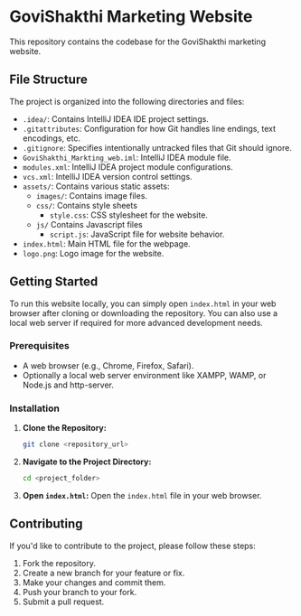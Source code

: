 # GoviShakthi Marketing Website

This repository contains the codebase for the GoviShakthi marketing website.

## File Structure

The project is organized into the following directories and files:

-   `.idea/`: Contains IntelliJ IDEA IDE project settings.
-   `.gitattributes`: Configuration for how Git handles line endings, text encodings, etc.
-   `.gitignore`: Specifies intentionally untracked files that Git should ignore.
-   `GoviShakthi_Markting_web.iml`: IntelliJ IDEA module file.
-   `modules.xml`: IntelliJ IDEA project module configurations.
-   `vcs.xml`: IntelliJ IDEA version control settings.
-   `assets/`: Contains various static assets:
    -   `images/`: Contains image files.
    -   `css/`: Contains style sheets
        -  `style.css`: CSS stylesheet for the website.
    - `js/` Contains Javascript files
       - `script.js`: JavaScript file for website behavior.
-   `index.html`: Main HTML file for the webpage.
-   `logo.png`: Logo image for the website.


## Getting Started

To run this website locally, you can simply open `index.html` in your web browser after cloning or downloading the repository. You can also use a local web server if required for more advanced development needs.

### Prerequisites

-  A web browser (e.g., Chrome, Firefox, Safari).
- Optionally a local web server environment like XAMPP, WAMP, or Node.js and http-server.

### Installation

1.  **Clone the Repository:**

    ```bash
    git clone <repository_url>
    ```
2.  **Navigate to the Project Directory:**

    ```bash
    cd <project_folder>
    ```

3. **Open `index.html`:**
    Open the `index.html` file in your web browser.

## Contributing

If you'd like to contribute to the project, please follow these steps:

1.  Fork the repository.
2.  Create a new branch for your feature or fix.
3.  Make your changes and commit them.
4.  Push your branch to your fork.
5.  Submit a pull request.
